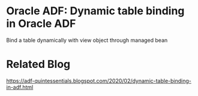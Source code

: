 # Oracle ADF: Dynamic table binding in Oracle ADF
Bind a table dynamically with view object through managed bean

# Related Blog  
https://adf-quintessentials.blogspot.com/2020/02/dynamic-table-binding-in-adf.html  
